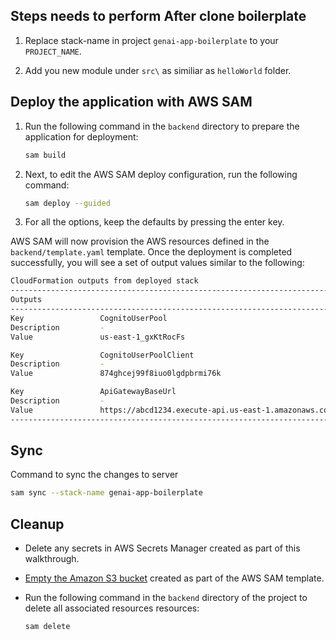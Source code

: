 ## Steps needs to perform After clone boilerplate

1. Replace stack-name in project ```genai-app-boilerplate``` to your ```PROJECT_NAME```.

1. Add you new module under ```src\``` as similiar as ```helloWorld``` folder.


## Deploy the application with AWS SAM

1. Run the following command in the `backend` directory to prepare the application for deployment:

   ```bash
   sam build
   ```

1. Next, to edit the AWS SAM deploy configuration, run the following command:

   ```bash
   sam deploy --guided
   ```
   
1. For all the options, keep the defaults by pressing the enter key.

AWS SAM will now provision the AWS resources defined in the `backend/template.yaml` template. Once the deployment is completed successfully, you will see a set of output values similar to the following:

```bash
CloudFormation outputs from deployed stack
-------------------------------------------------------------------------------
Outputs
-------------------------------------------------------------------------------
Key                 CognitoUserPool
Description         -
Value               us-east-1_gxKtRocFs

Key                 CognitoUserPoolClient
Description         -
Value               874ghcej99f8iuo0lgdpbrmi76k

Key                 ApiGatewayBaseUrl
Description         -
Value               https://abcd1234.execute-api.us-east-1.amazonaws.com/dev/
-------------------------------------------------------------------------------
```

## Sync

Command to sync the changes to server

  ```bash
  sam sync --stack-name genai-app-boilerplate
  ```

## Cleanup

- Delete any secrets in AWS Secrets Manager created as part of this walkthrough.
- [Empty the Amazon S3 bucket](https://docs.aws.amazon.com/AmazonS3/latest/userguide/empty-bucket.html) created as part of the AWS SAM template.
- Run the following command in the `backend` directory of the project to delete all associated resources resources:

  ```bash
  sam delete
  ```
